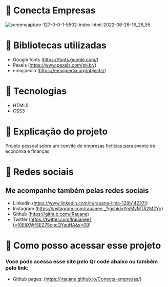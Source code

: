 # 📍 Conecta Empresas
![screencapture-127-0-0-1-5502-index-html-2022-06-26-16_26_55](https://user-images.githubusercontent.com/102835801/175848375-7e3086cc-0753-474b-aae8-0bfef06798c3.png)

# 📍 Bibliotecas utilizadas
- Google fonts (https://fonts.google.com/)
- Pexels (https://www.pexels.com/pt-br/)
- emojipedia (https://emojipedia.org/objects/)
 
# 📍 Tecnologias 

- HTML5
- CSS3

# 📍 Explicação do projeto
<p>Projeto pessoal sobre um convite de empresas fictícias para evento de economia e finanças</p>
 
# 📍 Redes sociais 
 ## Me acompanhe também pelas redes sociais
 - Linkedin (https://www.linkedin.com/in/rauane-lima-129b14237/)
 - Instagram (https://instagram.com/rauanee._?igshid=YmMyMTA2M2Y=)
 - Github (https://github.com/lRauane)
 - Twitter (https://twitter.com/lrauanee?t=f0EIiXWfSEZ7ScncQYauHA&s=09)

# 📍 Como posso acessar esse projeto
### Voce pode acessa esse site pelo Qr code abaixo ou também pelo link:

- Github pages: (https://lrauane.github.io/Conecta-empresas/)
